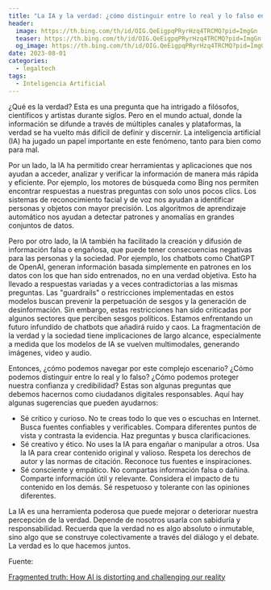 ```yaml
---
title: "La IA y la verdad: ¿cómo distinguir entre lo real y lo falso en la era de la desinformación?"
header:
  image: https://th.bing.com/th/id/OIG.QeEigpqPRyrHzq4TRCMQ?pid=ImgGn
  teaser: https://th.bing.com/th/id/OIG.QeEigpqPRyrHzq4TRCMQ?pid=ImgGn
  og_image: https://th.bing.com/th/id/OIG.QeEigpqPRyrHzq4TRCMQ?pid=ImgGn
date: 2023-08-01
categories:
  - legaltech
tags:
  - Inteligencia Artificial
---
```


¿Qué es la verdad? Esta es una pregunta que ha intrigado a filósofos, científicos y artistas durante siglos. Pero en el mundo actual, donde la información se difunde a través de múltiples canales y plataformas, la verdad se ha vuelto más difícil de definir y discernir. La inteligencia artificial (IA) ha jugado un papel importante en este fenómeno, tanto para bien como para mal.

Por un lado, la IA ha permitido crear herramientas y aplicaciones que nos ayudan a acceder, analizar y verificar la información de manera más rápida y eficiente. Por ejemplo, los motores de búsqueda como Bing nos permiten encontrar respuestas a nuestras preguntas con solo unos pocos clics. Los sistemas de reconocimiento facial y de voz nos ayudan a identificar personas y objetos con mayor precisión. Los algoritmos de aprendizaje automático nos ayudan a detectar patrones y anomalías en grandes conjuntos de datos.

Pero por otro lado, la IA también ha facilitado la creación y difusión de información falsa o engañosa, que puede tener consecuencias negativas para las personas y la sociedad. Por ejemplo, los chatbots como ChatGPT de OpenAI, generan información basada simplemente en patrones en los datos con los que han sido entrenados, no en una verdad objetiva. Esto ha llevado a respuestas variadas y a veces contradictorias a las mismas preguntas. Las "guardrails" o restricciones implementadas en estos modelos buscan prevenir la perpetuación de sesgos y la generación de desinformación. Sin embargo, estas restricciones han sido criticadas por algunos sectores que perciben sesgos políticos. Estamos enfrentando un futuro infundido de chatbots que añadirá ruido y caos. La fragmentación de la verdad y la sociedad tiene implicaciones de largo alcance, especialmente a medida que los modelos de IA se vuelven multimodales, generando imágenes, video y audio.

Entonces, ¿cómo podemos navegar por este complejo escenario? ¿Cómo podemos distinguir entre lo real y lo falso? ¿Cómo podemos proteger nuestra confianza y credibilidad? Estas son algunas preguntas que debemos hacernos como ciudadanos digitales responsables. Aquí hay algunas sugerencias que pueden ayudarnos:

- Sé crítico y curioso. No te creas todo lo que ves o escuchas en Internet. Busca fuentes confiables y verificables. Compara diferentes puntos de vista y contrasta la evidencia. Haz preguntas y busca clarificaciones.
- Sé creativo y ético. No uses la IA para engañar o manipular a otros. Usa la IA para crear contenido original y valioso. Respeta los derechos de autor y las normas de citación. Reconoce tus fuentes e inspiraciones.
- Sé consciente y empático. No compartas información falsa o dañina. Comparte información útil y relevante. Considera el impacto de tu contenido en los demás. Sé respetuoso y tolerante con las opiniones diferentes.

La IA es una herramienta poderosa que puede mejorar o deteriorar nuestra percepción de la verdad. Depende de nosotros usarla con sabiduría y responsabilidad. Recuerda que la verdad no es algo absoluto o inmutable, sino algo que se construye colectivamente a través del diálogo y el debate. La verdad es lo que hacemos juntos.

Fuente:

[Fragmented truth: How AI is distorting and challenging our reality](https://venturebeat.com/ai/fragmented-truth-how-ai-is-distorting-and-challenging-our-reality/)